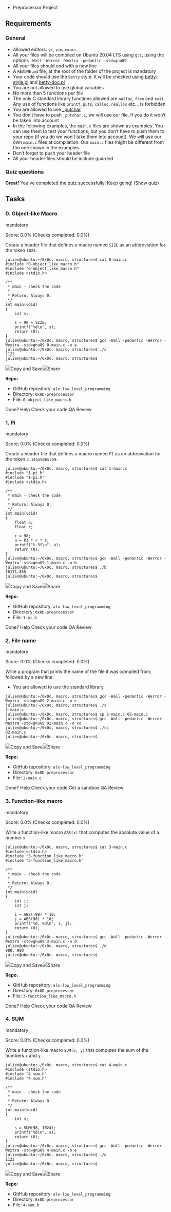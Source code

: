  - Preprocessor Project



## Requirements

### General

-   Allowed editors:  `vi`,  `vim`,  `emacs`
-   All your files will be compiled on Ubuntu 20.04 LTS using  `gcc`, using the options  `-Wall -Werror -Wextra -pedantic -std=gnu89`
-   All your files should end with a new line
-   A  `README.md`  file, at the root of the folder of the project is mandatory
-   Your code should use the  `Betty`  style. It will be checked using  [betty-style.pl](https://github.com/holbertonschool/Betty/blob/master/betty-style.pl "betty-style.pl")  and  [betty-doc.pl](https://github.com/holbertonschool/Betty/blob/master/betty-doc.pl "betty-doc.pl")
-   You are not allowed to use global variables
-   No more than 5 functions per file
-   The only C standard library functions allowed are  `malloc`,  `free`  and  `exit`. Any use of functions like  `printf`,  `puts`,  `calloc`,  `realloc`  etc… is forbidden
-   You are allowed to use  [_putchar](https://github.com/holbertonschool/_putchar.c/blob/master/_putchar.c "_putchar")
-   You don’t have to push  `_putchar.c`, we will use our file. If you do it won’t be taken into account
-   In the following examples, the  `main.c`  files are shown as examples. You can use them to test your functions, but you don’t have to push them to your repo (if you do we won’t take them into account). We will use our own  `main.c`  files at compilation. Our  `main.c`  files might be different from the one shown in the examples
-   Don’t forget to push your header file
-   All your header files should be include guarded

### Quiz questions

**Great!**  You've completed the quiz successfully! Keep going!  (Show quiz)

## Tasks

### 0. Object-like Macro

mandatory

Score:  0.0%  (Checks completed: 0.0%)

Create a header file that defines a macro named  `SIZE`  as an abbreviation for the token  `1024`.

```
julien@ubuntu:~/0x0c. macro, structures$ cat 0-main.c
#include "0-object_like_macro.h"
#include "0-object_like_macro.h"
#include <stdio.h>

/**
 * main - check the code
 *
 * Return: Always 0.
 */
int main(void)
{
    int s;

    s = 98 + SIZE;
    printf("%d\n", s);
    return (0);
}
julien@ubuntu:~/0x0c. macro, structures$ gcc -Wall -pedantic -Werror -Wextra -std=gnu89 0-main.c -o a
julien@ubuntu:~/0x0c. macro, structures$ ./a 
1122
julien@ubuntu:~/0x0c. macro, structures$ 

```

![](https://storage.googleapis.com/pieces-web-extensions-cdn/pieces.png)Copy and Save![](https://storage.googleapis.com/pieces-web-extensions-cdn/link.png)Share

**Repo:**

-   GitHub repository:  `alx-low_level_programming`
-   Directory:  `0x0D-preprocessor`
-   File:  `0-object_like_macro.h`

Done?  Help  Check your code  QA Review

### 1. Pi

mandatory

Score:  0.0%  (Checks completed: 0.0%)

Create a header file that defines a macro named  `PI`  as an abbreviation for the token  `3.14159265359`.

```
julien@ubuntu:~/0x0c. macro, structures$ cat 1-main.c
#include "1-pi.h"
#include "1-pi.h"
#include <stdio.h>

/**
 * main - check the code
 *
 * Return: Always 0.
 */
int main(void)
{
    float a;
    float r;

    r = 98;
    a = PI * r * r;
    printf("%.3f\n", a);
    return (0);
}
julien@ubuntu:~/0x0c. macro, structures$ gcc -Wall -pedantic -Werror -Wextra -std=gnu89 1-main.c -o b
julien@ubuntu:~/0x0c. macro, structures$ ./b
30171.855
julien@ubuntu:~/0x0c. macro, structures$ 

```

![](https://storage.googleapis.com/pieces-web-extensions-cdn/pieces.png)Copy and Save![](https://storage.googleapis.com/pieces-web-extensions-cdn/link.png)Share

**Repo:**

-   GitHub repository:  `alx-low_level_programming`
-   Directory:  `0x0D-preprocessor`
-   File:  `1-pi.h`

Done?  Help  Check your code  QA Review

### 2. File name

mandatory

Score:  0.0%  (Checks completed: 0.0%)

Write a program that prints the name of the file it was compiled from, followed by a new line.

-   You are allowed to use the standard library

```
julien@ubuntu:~/0x0c. macro, structures$ gcc -Wall -pedantic -Werror -Wextra -std=gnu89 2-main.c -o c
julien@ubuntu:~/0x0c. macro, structures$ ./c 
2-main.c
julien@ubuntu:~/0x0c. macro, structures$ cp 2-main.c 02-main.c
julien@ubuntu:~/0x0c. macro, structures$ gcc -Wall -pedantic -Werror -Wextra -std=gnu89 02-main.c -o cc
julien@ubuntu:~/0x0c. macro, structures$ ./cc
02-main.c
julien@ubuntu:~/0x0c. macro, structures$ 

```

![](https://storage.googleapis.com/pieces-web-extensions-cdn/pieces.png)Copy and Save![](https://storage.googleapis.com/pieces-web-extensions-cdn/link.png)Share

**Repo:**

-   GitHub repository:  `alx-low_level_programming`
-   Directory:  `0x0D-preprocessor`
-   File:  `2-main.c`

Done?  Help  Check your code  Get a sandbox  QA Review

### 3. Function-like macro

mandatory

Score:  0.0%  (Checks completed: 0.0%)

Write a function-like macro  `ABS(x)`  that computes the absolute value of a number  `x`.

```
julien@ubuntu:~/0x0c. macro, structures$ cat 3-main.c
#include <stdio.h>
#include "3-function_like_macro.h"
#include "3-function_like_macro.h"

/**
 * main - check the code
 *
 * Return: Always 0.
 */
int main(void)
{
    int i;
    int j;

    i = ABS(-98) * 10;
    j = ABS(98) * 10;
    printf("%d, %d\n", i, j);
    return (0);
}
julien@ubuntu:~/0x0c. macro, structures$ gcc -Wall -pedantic -Werror -Wextra -std=gnu89 3-main.c -o d
julien@ubuntu:~/0x0c. macro, structures$ ./d 
980, 980
julien@ubuntu:~/0x0c. macro, structures$ 

```

![](https://storage.googleapis.com/pieces-web-extensions-cdn/pieces.png)Copy and Save![](https://storage.googleapis.com/pieces-web-extensions-cdn/link.png)Share

**Repo:**

-   GitHub repository:  `alx-low_level_programming`
-   Directory:  `0x0D-preprocessor`
-   File:  `3-function_like_macro.h`

Done?  Help  Check your code  QA Review

### 4. SUM

mandatory

Score:  0.0%  (Checks completed: 0.0%)

Write a function-like macro  `SUM(x, y)`  that computes the sum of the numbers  `x`  and  `y`.

```
julien@ubuntu:~/0x0c. macro, structures$ cat 4-main.c
#include <stdio.h>
#include "4-sum.h"
#include "4-sum.h"

/**
 * main - check the code
 *
 * Return: Always 0.
 */
int main(void)
{
    int s;

    s = SUM(98, 1024);
    printf("%d\n", s);
    return (0);
}
julien@ubuntu:~/0x0c. macro, structures$ gcc -Wall -pedantic -Werror -Wextra -std=gnu89 4-main.c -o e
julien@ubuntu:~/0x0c. macro, structures$ ./e 
1122
julien@ubuntu:~/0x0c. macro, structures$ 

```

![](https://storage.googleapis.com/pieces-web-extensions-cdn/pieces.png)Copy and Save![](https://storage.googleapis.com/pieces-web-extensions-cdn/link.png)Share

**Repo:**

-   GitHub repository:  `alx-low_level_programming`
-   Directory:  `0x0D-preprocessor`
-   File:  `4-sum.h`

